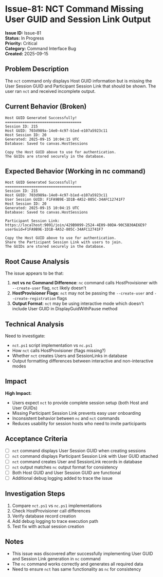 # Issue-81: NCT Command Missing User GUID and Session Link Output

**Issue ID:** Issue-81  
**Status:** In Progress  
**Priority:** Critical  
**Category:** Command Interface Bug  
**Created:** 2025-09-15

## Problem Description

The `nct` command only displays Host GUID information but is missing the User Session GUID and Participant Session Link that should be shown. The user ran `nct` and received incomplete output.

## Current Behavior (Broken)

```
Host GUID Generated Successfully!
===================================
Session ID: 215
Host GUID: 703d989a-14e0-4c97-b1ed-e107a5923c11
Host Session ID: 20
Generated: 2025-09-15 10:04:15 UTC
Database: Saved to canvas.HostSessions

Copy the Host GUID above to use for authentication.
The GUIDs are stored securely in the database.
```

## Expected Behavior (Working in nc command)

```
Host GUID Generated Successfully!
===================================
Session ID: 215
Host GUID: 703d989a-14e0-4c97-b1ed-e107a5923c11
User Session GUID: F1FA9B9E-1D1B-4A52-805C-34AFC12741F7
Host Session ID: 20
Generated: 2025-09-15 10:04:15 UTC
Database: Saved to canvas.HostSessions

Participant Session Link:
https://localhost:9091/join/429B9099-2524-4E09-80DA-90C5B30AE6E9?userGuid=F1FA9B9E-1D1B-4A52-805C-34AFC12741F7

Copy the Host GUID above to use for authentication.
Share the Participant Session Link with users to join.
The GUIDs are stored securely in the database.
```

## Root Cause Analysis

The issue appears to be that:

1. **nct vs nc Command Difference**: `nc` command calls HostProvisioner with `--create-user` flag, `nct` likely doesn't
2. **HostProvisioner Flags**: `nct` may not be passing the `--create-user` and `--create-registration` flags
3. **Output Format**: `nct` may be using interactive mode which doesn't include User GUID in DisplayGuidWithPause method

## Technical Analysis

Need to investigate:

- `nct.ps1` script implementation vs `nc.ps1`
- How `nct` calls HostProvisioner (flags missing?)
- Whether `nct` creates Users and SessionLinks in database
- Output formatting differences between interactive and non-interactive modes

## Impact

**High Impact:**

- Users expect `nct` to provide complete session setup (both Host and User GUIDs)
- Missing Participant Session Link prevents easy user onboarding
- Inconsistent behavior between `nc` and `nct` commands
- Reduces usability for session hosts who need to invite participants

## Acceptance Criteria

- [ ] `nct` command displays User Session GUID when creating sessions
- [ ] `nct` command displays Participant Session Link with User GUID attached
- [ ] `nct` command creates User and SessionLink records in database
- [ ] `nct` output matches `nc` output format for consistency
- [ ] Both Host GUID and User Session GUID are functional
- [ ] Additional debug logging added to trace the issue

## Investigation Steps

1. Compare `nct.ps1` vs `nc.ps1` implementations
2. Check HostProvisioner call differences
3. Verify database record creation
4. Add debug logging to trace execution path
5. Test fix with actual session creation

## Notes

- This issue was discovered after successfully implementing User GUID and Session Link generation in `nc` command
- The `nc` command works correctly and generates all required data
- Need to ensure `nct` has same functionality as `nc` for consistency
